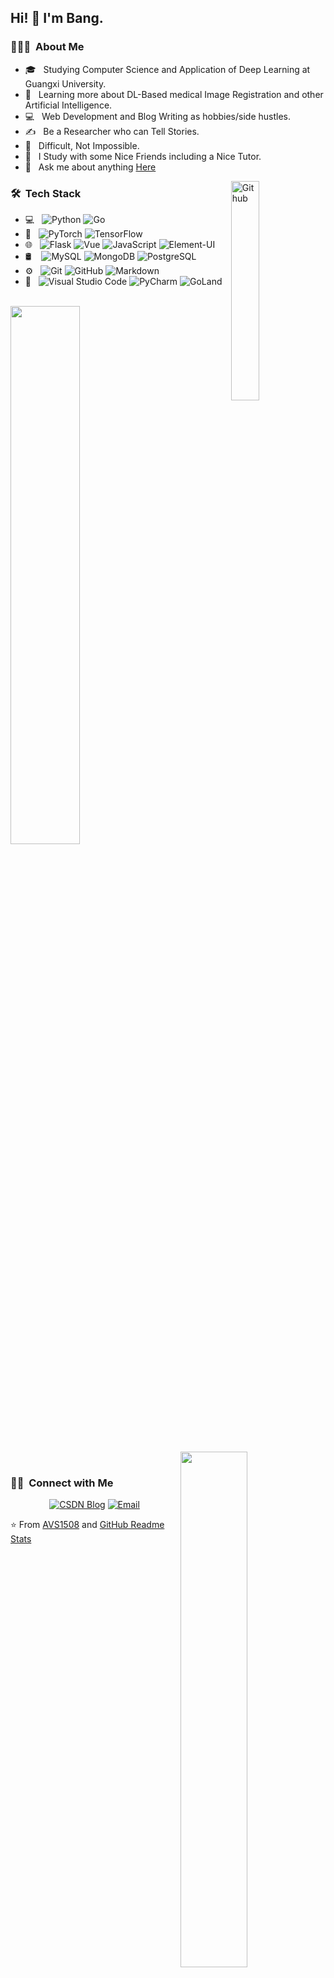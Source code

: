 <!--
**S-HuaBomb/S-HuaBomb** is a ✨ _special_ ✨ repository because its `README.md` (this file) appears on your GitHub profile.

Here are some ideas to get you started:

- 🔭 I’m currently working on ...
- 🌱 I’m currently learning ...
- 👯 I’m looking to collaborate on ...
- 🤔 I’m looking for help with ...
- 💬 Ask me about ...
- 📫 How to reach me: ...
- 😄 Pronouns: ...
- ⚡ Fun fact: ...
-->



## Hi! 👋 I'm Bang.

<h3> 👨🏻‍💻 &nbsp;About Me </h3>

- 🎓 &nbsp; Studying Computer Science and Application of Deep Learning at Guangxi University.
- 🌱 &nbsp; Learning more about DL-Based medical Image Registration and other Artificial Intelligence.
- 💻 &nbsp; Web Development and Blog Writing as hobbies/side hustles.
- ✍️ &nbsp; Be a Researcher who can Tell Stories.
- 🤔 &nbsp; Difficult, Not Impossible.
- 👯 &nbsp; I Study with some Nice Friends including a Nice Tutor.
- 💬 &nbsp; Ask me about anything [Here](https://github.com/S-HuaBomb/S-HuaBomb/issues)

<img width="30%" align="right" alt="Github" src="https://user-images.githubusercontent.com/48678280/88862734-4903af80-d201-11ea-968b-9c939d88a37c.gif" />

<h3> 🛠 &nbsp;Tech Stack</h3>

- 💻 &nbsp;
  ![Python](https://img.shields.io/badge/-Python-yellow?style=flat&logo=python)
  ![Go](https://img.shields.io/badge/-Go-FFFFF0?style=flat&logo=Go&logoColor=007396)
- 🤖 &nbsp;
  ![PyTorch](https://img.shields.io/badge/-PyTorch-brightgreen?style=flat&logo=pytorch)
  ![TensorFlow](https://img.shields.io/badge/-TensorFlow-yellowgreen?style=flat&logo=tensorflow)
- 🌐 &nbsp;
  ![Flask](https://img.shields.io/badge/-Flask-red?style=flat&logo=flask)
  ![Vue](https://img.shields.io/badge/-Vue-green?style=flat&logo=vue)
  ![JavaScript](https://img.shields.io/badge/-JavaScript-ff69b4?style=flat&logo=javascript)
  ![Element-UI](https://img.shields.io/badge/-ElementUI-blue?style=flat&logo=element&logoColor=563D7C)
- 🛢 &nbsp;&nbsp;
  ![MySQL](https://img.shields.io/badge/-MySQL-yellowgreen?style=flat&logo=mysql)
  ![MongoDB](https://img.shields.io/badge/-MongoDB-9cf?style=flat&logo=mongodb)
  ![PostgreSQL](https://img.shields.io/badge/-PostgreSQL-FFD700?style=flat&logo=PostgreSQL)
- ⚙️ &nbsp;
  ![Git](https://img.shields.io/badge/-Git-yellow?style=flat&logo=git)
  ![GitHub](https://img.shields.io/badge/-GitHub-808000?style=flat&logo=github)
  ![Markdown](https://img.shields.io/badge/-Markdown-FFE4B5?style=flat&logo=markdown)
- 🔧 &nbsp;
  ![Visual Studio Code](https://img.shields.io/badge/-Visual%20Studio%20Code-3CB371?style=flat&logo=visual-studio-code&logoColor=007ACC)
  ![PyCharm](https://img.shields.io/badge/-PyCharm-228B22?style=flat&logo=PyCharm)
  ![GoLand](https://img.shields.io/badge/-GoLand-DA70D6?style=flat&logo=GoLand&logoColor=2C2255)

<br/>

<div>
  <a href="https://github.com/S-HuaBomb/S-HuaBomb">
    <img width="47%" src="https://github-readme-stats-shb.vercel.app/api?username=S-HuaBomb&theme=flag-india&show_icons=true" />
    <img width="46%" align="right" src="https://github-readme-stats-shb.vercel.app/api/top-langs/?username=S-HuaBomb&layout=compact&theme=flag-india&hide=html,java" />
  </a>
</div>

<!-- 仓库卡片
[![ReadMe Card](https://github-readme-stats-shb.vercel.app/api/pin/?username=S-HuaBomb&repo=pytorch-in-flask)](https://github.com/S-HuaBomb/S-HuaBomb)
-->

<br/>

<h3> 🤝🏻 &nbsp;Connect with Me </h3>

<p align="center">
<a href="https://blog.csdn.net/Run_Bomb"><img alt="CSDN Blog" src="https://img.shields.io/badge/CSDNBlog-blog.csdn.net/Run_Bomb-7FFF00?style=flat-square&logo=microsoft-edge"></a>
<a href="huabangs@foxmail.com"><img alt="Email" src="https://img.shields.io/badge/Email-huabangs@foxmail.com-FFFF00?style=flat-square&logo=gmail"></a>
</p>

⭐️ From [AVS1508](https://github.com/AVS1508) and [GitHub Readme Stats](https://github.com/anuraghazra/github-readme-stats)
